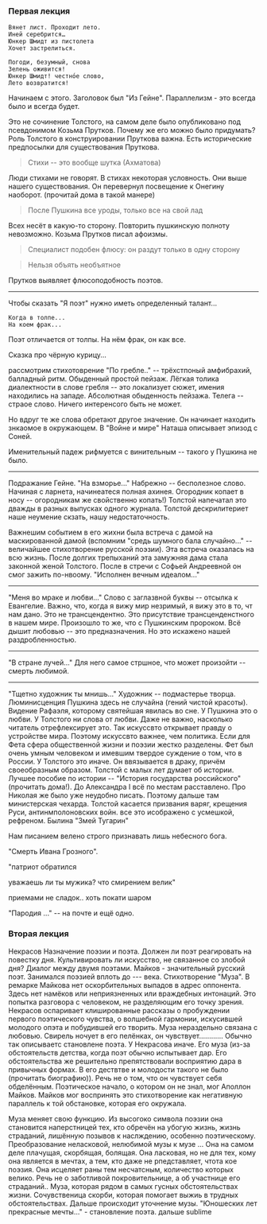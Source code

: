### Первая лекция

```
Вянет лист. Проходит лето.
‎Иней серебрится…
Юнкер Шмидт из пистолета
‎Хочет застрелиться.

Погоди, безумный, снова
‎Зелень оживится!
Юнкер Шмидт! честно́е слово,
‎Лето возвратится!
```

Начинаем с этого. Заголовок был "Из Гейне". Параллелизм - это всегда было и всегда будет.

Это не сочинение Толстого, на самом деле было опубликовано под псевдонимом Козьма Прутков. Почему же его можно было придумать? Роль Толстого в конструировании Пруткова важна.
Есть исторические предпосылки для существования Пруткова.

> Стихи -- это вообще шутка (Ахматова)

Люди стихами не говорят. В стихах некоторая условность. Они выше нашего существования. Он перевернул посвещение к Онегину наоборот. (прочитай дома в такой манере)

> После Пушкина все уроды, только все на свой лад

Всех несёт в какую-то сторону. Повторить пушкинскую полноту невозможно. Козьма Прутков писал афоизмы.

> Специалист подобен флюсу: он раздут только в одну сторону

> Нельзя объять необъятное

Прутков выявляет флюсоподобность поэтов.

----

Чтобы сказать "Я поэт" нужно иметь определенный талант...

```
Когда в толпе...
На коем фрак...
```

Поэт отличается от толпы. На нём фрак, он как все.

Сказка про чёрную курицу...

рассмотрим стихотоврение "По гребле.." -- трёхстпоный амфибрахий, балладный ритм. Обыденный простой пейзаж. Лёгкая толика диалектности в слове гребля -- это локализует сюжет, имения находились на западе. Абсолютная обыденность пейзажа. Телега -- страое слово.
Ничего интеренсого быть не может.

Но вдруг те же слова обретают другое значение. Он начинает находить знкаомое в окружающем. В "Войне и мире" Наташа описывает эпизод с Соней.

Именительный падеж рифмуется с винительным -- такого у Пушкина не было.

----

Подражание Гейне. "На взморье..." Набрежно -- бесполезное слово. Начиная с ларнета, начинеатеся полная ахинея. Огородник копает в носу -- огородникам же свойственно копать!) Толстой напечатал это дважды в разных выпусках одного журнала. Толстой дескрилитериет наше неумение скзать, нашу недостаточность.

Важнешим событием в его жихни была встреча с дамой на маскированной дамой (вспомним "средь шумного бала случайно..." -- величайшее стихотворение русской поэзии). Эта встреча оказалась на всю жизнь. После долгих трепыханий эта замужняя дама стала законной женой Толстого.
После в стречи с Софьей Андреевной он смог зажить по-нвоому. "Исполнен вечным идеалом..."

----

"Меня во мраке и любви..." Слово с заглазвной буквы -- отсылка к Евангелие. Важно, что, когда я вижу мир незримый, я вижу это в то, чт нам дано. Это не трансцендентно. Это присутствие трансценденстного в нашем мире. Произошло то же, что с Пушкинским пророком. Всё дышит любовью -- это предназначения. Но это искажено нашей раздробленностью.

----

"В стране лучей..." Для него самое стршное, что может произойти -- смерть любимой.

----

"Тщетно художник ты мнишь..." Художник -- подмастерье творца. Люминисценция Пушкина здесь не случайна (гений чистой красоты). Видение Рафаэля, которому святейшая явилась во сне. У Пушкина это о любви. У Толстого ни слова от любви. Даже не важно, насколько читатель отрефлексирует это. Так искуссвто открывает правду о устройстве мира. Поэтому искуссвто важнее, чем политика. Если для Фета сфера общественной жизни и поэзии жестко разделены. Фет был очень умным человеком и имевшим твердое суждение о том, что в России. У Толстого это иначе. Он ввязывается в драку, причём своеобразным образом. Толстой с малых лет думает об истории. Лучшее пособие по истории -- "История государства российского" (прочитать дома!). До Александра I всё по местам расставлено. Про Николая же было уже неудобно писать. Поэтому дальше там министерская чехарда. Толстой касается призвания варяг, крещения Руси, антинмполоновских войн. все это исображено с усмешкой, рефреном.
Былина "Змей Тугарин"

Нам писанием велено строго признавать лишь небесного бога.

"Смерть Ивана Грозного".

"патриот обратился

уважаешь ли ты мужика? что смирением велик"

приемами не сладок.. хоть покати шаром

"Пародия ..." -- на почте и ещё одно.



### Вторая лекция

Некрасов
Назначение поэзии и поэта. Должен ли поэт реагировать на повестку дня. Культивировать ли искусство, не связанное со злобой дня? Диалог между двумя поэтами. Майков - значительный русский поэт. Занимался поэзией вплоть до --- века. Стихотворение "Муза". В ремарке Майкова нет оскорбительных выпадов в адрес оппонента. Здесь нет намёков или неприязненных или враждебных интонаций. Это попытка разговора с человеком, не разделяющим его точку зрения. Некрасов оспаривает клишированные рассказы о пробуждении первого поэтического чувства, о волшебной гармонии, искусившей молодого опэта и побудившей его творить. Муза нераздельно связана с любовью. Свирель ночует в его пелёнках, он чувствует............ Обычно так описываетс становлене поэта. У Некрасова иначе. Его муза (из-за обстоятельств детства, когда поэт обычно испытывает дар. Его обстоятельства же решительно препятствовали восприятию дара в привычных формах. В его дествтве и молодости такого не было (прочитать биографию)).
Речь не о том, что он чувствует себя обделённым. Поэтическое начало, о котором он не знал, мог Аполлон Майков. Майков мог воспринять это стихотворение как негативную параллель к той обстановке, которая его окружала.

Муза меняет свою функцию. Из высогоко символа поэзии она становится наперстницей тех, кто обречён на убогую жизнь, жизнь страданий, лишённую позывов к наслждению, особенно поэтическому. Преобразование неласковой, нелюбимой музы к музе ... Она на самом деле плачущая, скорбящая, болящая. Она ласковая, но не для тех, кому она является в мечтах, а тем, кто даже не рпедставляет, чтота кое поэзия. Она исцеляет раны тем несчатсным, количество которых велико. Речь не о заботливой покровительнице, а об участнице его страданий.. Муза, которая рядом в самых гусных обстоятельствах жизни. Сочувственица скорби, которая помогает выжиь в трудных обстоятельствах. Дальше происходит уточнение музы. "Юношеских лет прекрасные мечты..." - становление поэта. дальше sublime
